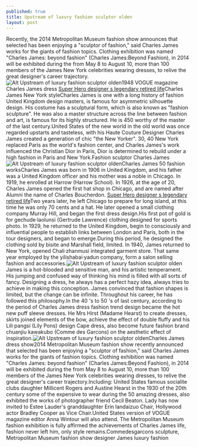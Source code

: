 ```yaml
---
published: true
title: Upstream of luxury fashion sculptor olden
layout: post
---
```

Recently, the 2014 Metropolitan Museum fashion show announces that selected has been enjoying a \"sculptor of fashion,\" said Charles James works for the giants of fashion topics. Clothing exhibition was named \"Charles James: beyond fashion\" (Charles James:Beyond Fashion), in 2014 will be exhibited during the from May 8 to August 10, more than 100 members of the James New York celebrities wearing dresses, to relive the great designer\'s career trajectory.![Alt Upstream of luxury fashion sculptor olden](https://c2.staticflickr.com/6/5753/23321922423_4e55182933.jpg)1948 VOGUE magazine Charles James dress [Super Hero designer s legendary retired life](http://www.faybag.com/2015/12/06/super-hero-designer-s-legendary-retired-life/)Charles James New York styleCharles James is one with a long history of fashion United Kingdom design masters, is famous for asymmetric silhouette design. His costume has a sculptural form, which is also known as \"fashion sculpture\". He was also a master structure across the line between fashion and art, is famous for its highly structured. He is 450 worthy of the master of the last century.United States of the new world in the old world was once regarded upstarts and tasteless, with his Haute Couture Designer Charles James created a generation of chic \"the New Yorker\". 30, 40 New York replaced Paris as the world\'s fashion center, and Charles James\'s work influenced the Christian Dior in Paris, Dior is determined to rebuild under a high fashion in Paris and New York.Fashion sculptor Charles James![Alt Upstream of luxury fashion sculptor olden](https://c2.staticflickr.com/2/1685/23653043020_c63d03ec8a.jpg)Charles James 50 fashion worksCharles James was born in 1906 in United Kingdom, and his father was a United Kingdom officer and his mother was a noble in Chicago. In 1919, he enrolled at Harrow (Harrow School). In 1926, at the age of 20, Charles James opened the first hat shop in Chicago, and are named after Alumni the name of Charles Boucherdon. [Super Hero designer s legendary retired life](http://www.faybag.com/2015/12/06/super-hero-designer-s-legendary-retired-life/)Two years later, he left Chicago to prepare for long island, at this time he was only 70 cents and a hat. He later opened a small clothing company Murray Hill, and began the first dress design.His first pot of gold is for gechude·laolunsi (Gertrude Lawrence) clothing designed for sports photo. In 1929, he returned to the United Kingdom, begin to consciously and influential people to establish links between London and Paris, both in the tour designers, and began to emerge.During this period, he designed the clothing sold by bisite and Marshall field, limited. In 1940, James returned to New York, opened Chali·zhanmusi integrated garment store. That same year employed by the yilishabai·yadun company, form a salon selling fashion and accessories.![Alt Upstream of luxury fashion sculptor olden](https://c2.staticflickr.com/6/5727/23321932553_1a9031c9da_b.jpg)James is a hot-blooded and sensitive man, and his artistic temperament. His jumping and confused way of thinking his mind is filled with all sorts of fancy. Designing a dress, he always has a perfect hazy idea, always tries to achieve in making this conception. James convinced that fashion shapes is limited, but the change can be infinite. Throughout his career, he has followed this philosophy.In the 40 \'s to 50 \'s of last century, according to the period of Charles James dress fashion trend design became the hot new puff sleeve dresses. He Mrs Hirst (Madame Hearst) to create dresses, skirts joined elements of the bow, achieve the effect of double fluffy and his Lili·pangsi (Lily Pons) design Cape dress, also become future fashion brand chuanjiu kawakubo (Comme des Garcons) on the aesthetic effect of inspiration.![Alt Upstream of luxury fashion sculptor olden](https://c2.staticflickr.com/6/5668/23320488124_d259f2b644.jpg)Charles James dress show2014 Metropolitan Museum fashion show recently announced that selected has been enjoying a \"sculptor of fashion,\" said Charles James works for the giants of fashion topics. Clothing exhibition was named \"Charles James: beyond fashion\" (Charles James:Beyond Fashion), in 2014 will be exhibited during the from May 8 to August 10, more than 100 members of the James New York celebrities wearing dresses, to relive the great designer\'s career trajectory.Including: United States famous socialite clubs daughter Millicent Rogers and Austine Hearst in the 1930 of the 20th century some of the expensive to wear during the 50 amazing dresses, also exhibited the works of photographer friend Cecil Beaton. Lady has now invited to Estee Lauder\'s granddaughter Erin landaizuo Chair, Hollywood actor Bradley Cooper as Vice Chair.United States version of VOGUE magazine editor Anna Wintour will also attend. The Metropolitan Museum fashion exhibition is fully affirmed the achievements of Charles James life, fashion never left him, only style remains.Commedesgarcons sculpture, Metropolitan Museum fashion show designer James luxury fashion